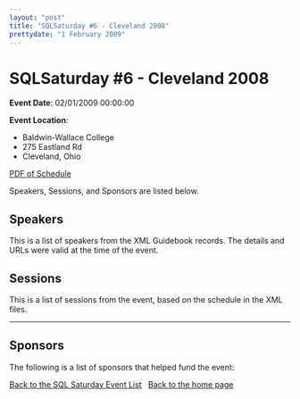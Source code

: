 ```yaml
---
layout: "post" 
title: "SQLSaturday #6 - Cleveland 2008" 
prettydate: "1 February 2009" 
---
```

# SQLSaturday #6 - Cleveland 2008
 
**Event Date**: 02/01/2009 00:00:00
 
**Event Location**:
- Baldwin-Wallace College
- 275 Eastland Rd
- Cleveland, Ohio
 
<a href="/PDF/0006.pdf">PDF of Schedule</a>
 
Speakers, Sessions, and Sponsors are listed below. 
 
 
## Speakers
This is a list of speakers from the XML Guidebook records. The details and URLs were valid at the time of the event.
 
 
 
 
## Sessions
This is a list of sessions from the event, based on the schedule in the XML files.
 
----------------------------------------------------------------------------------- 
## Sponsors
The following is a list of sponsors that helped fund the event:
 
[Back to the SQL Saturday Event List](/sqlsat.html)
&nbsp;
[Back to the home page](/index.html)
